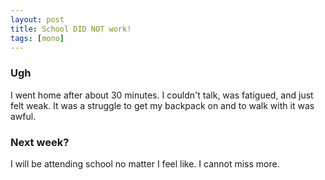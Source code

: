 ```yaml
---
layout: post
title: School DID NOT work! 
tags: [mono] 
---
```


### Ugh
I went home after about 30 minutes. I couldn't talk, was fatigued, and just felt weak. It was a struggle to get my backpack on and to walk with it was awful. 

### Next week? 
I will be attending school no matter I feel like. I cannot miss more. 
